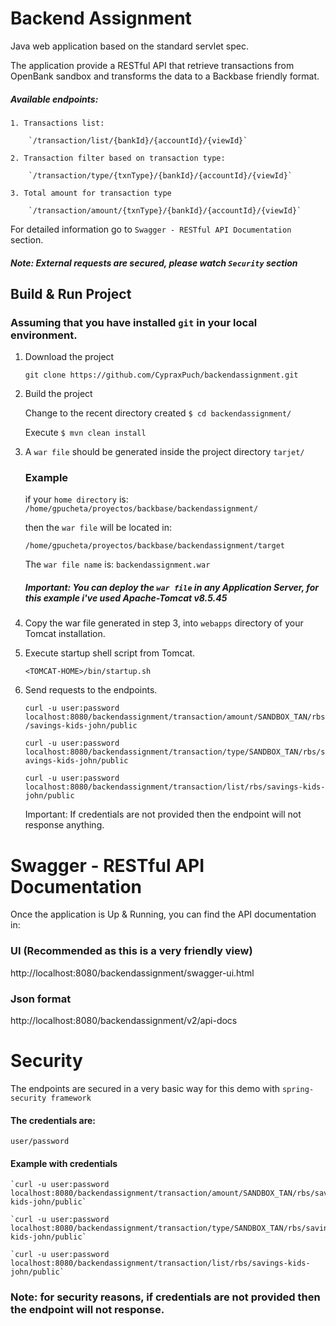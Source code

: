 # Backend Assignment

Java web application based on the standard servlet spec.

The application provide a RESTful API that retrieve transactions from ​OpenBank​ sandbox
and transforms the data to a Backbase friendly format.

##### Available endpoints:

    1. Transactions list: 
        
        `/transaction/list/{bankId}/{accountId}/{viewId}`
        
    2. Transaction filter based on transaction type:
        
        `/transaction/type/{txnType}/{bankId}/{accountId}/{viewId}`
        
    3. Total amount for transaction type
        
        `/transaction/amount/{txnType}/{bankId}/{accountId}/{viewId}`

For detailed information go to `Swagger - RESTful API Documentation` section.

##### Note: External requests are secured, please watch `Security` section

## Build & Run Project
### Assuming that you have installed `git` in your local environment.
1. Download the project

    `git clone https://github.com/CypraxPuch/backendassignment.git`

2. Build the project

    Change to the recent directory created `$ cd backendassignment/`
    
    Execute `$ mvn clean install`

3. A `war file` should be generated inside the project directory `tarjet/`
    
    ### Example
    
    if your `home directory` is: `/home/gpucheta/proyectos/backbase/backendassignment/`
    
    then the `war file` will be located in: 
    
    `/home/gpucheta/proyectos/backbase/backendassignment/target`
    
    The `war file name` is: `backendassignment.war`   

    ##### Important: You can deploy the `war file` in any Application Server, for this example i've used Apache-Tomcat v8.5.45

4. Copy the war file generated in step 3, into `webapps` directory of your Tomcat installation.

5. Execute startup shell script from Tomcat.

    `<TOMCAT-HOME>/bin/startup.sh`

6. Send requests to the endpoints.

    `curl -u user:password localhost:8080/backendassignment/transaction/amount/SANDBOX_TAN/rbs/savings-kids-john/public`

    `curl -u user:password localhost:8080/backendassignment/transaction/type/SANDBOX_TAN/rbs/savings-kids-john/public`
    
    `curl -u user:password localhost:8080/backendassignment/transaction/list/rbs/savings-kids-john/public`
    
    Important: If credentials are not provided then the endpoint will not response anything.

# Swagger - RESTful API Documentation

  Once the application is Up & Running, you can find the API documentation in:

  ### UI (Recommended as this is a very friendly view)
  http://localhost:8080/backendassignment/swagger-ui.html

  ### Json format
  http://localhost:8080/backendassignment/v2/api-docs

# Security

  The endpoints are secured in a very basic way for this demo with `spring-security framework`
  
  #### The credentials are:
    
    user/password
    
  #### Example with credentials
  
    `curl -u user:password localhost:8080/backendassignment/transaction/amount/SANDBOX_TAN/rbs/savings-kids-john/public`

    `curl -u user:password localhost:8080/backendassignment/transaction/type/SANDBOX_TAN/rbs/savings-kids-john/public`
    
    `curl -u user:password localhost:8080/backendassignment/transaction/list/rbs/savings-kids-john/public`
    
  ### Note: for security reasons, if credentials are not provided then the endpoint will not response.

